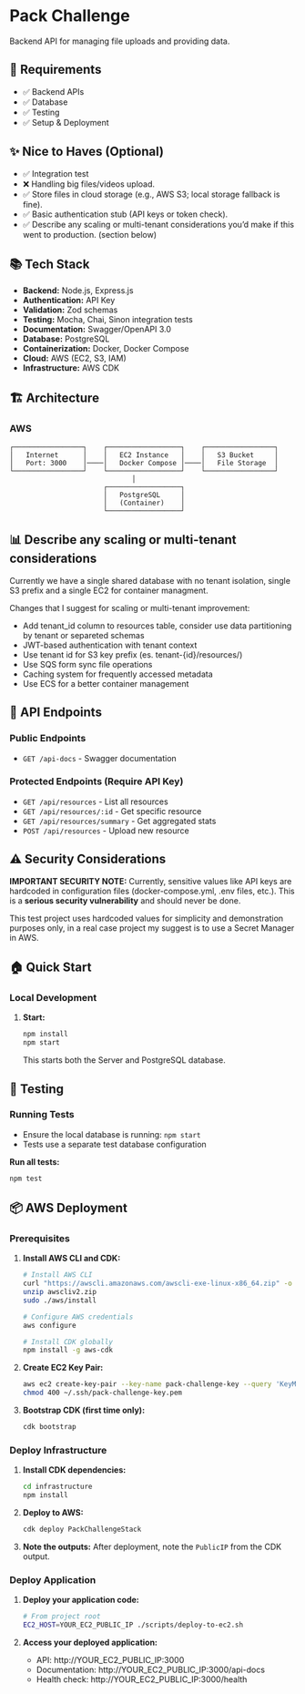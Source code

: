 # Pack Challenge

Backend API for managing file uploads and providing data.

## 🚀 Requirements

- ✅ Backend APIs
- ✅ Database
- ✅ Testing
- ✅ Setup & Deployment

## ✨ Nice to Haves (Optional)

- ✅ Integration test
- ❌ Handling big files/videos upload.
- ✅ Store files in cloud storage (e.g., AWS S3; local storage fallback is fine). 
- ✅ Basic authentication stub (API keys or token check).
- ✅ Describe any scaling or multi-tenant considerations you’d make if this went to production. (section below)

## 📚 Tech Stack

- **Backend:** Node.js, Express.js
- **Authentication:** API Key
- **Validation:** Zod schemas
- **Testing:** Mocha, Chai, Sinon integration tests
- **Documentation:** Swagger/OpenAPI 3.0
- **Database:** PostgreSQL
- **Containerization:** Docker, Docker Compose
- **Cloud:** AWS (EC2, S3, IAM)
- **Infrastructure:** AWS CDK

## 🏗️ Architecture

### AWS
```
┌─────────────────┐    ┌──────────────────┐    ┌─────────────────┐
│   Internet      │    │   EC2 Instance   │    │   S3 Bucket     │
│   Port: 3000    │────│   Docker Compose │────│   File Storage  │
└─────────────────┘    └──────────────────┘    └─────────────────┘
                              │
                       ┌──────────────────┐
                       │   PostgreSQL     │
                       │   (Container)    │
                       └──────────────────┘
```

## 📊 Describe any scaling or multi-tenant considerations

Currently we have a single shared database with no tenant isolation, single S3 prefix and a single EC2 for container managment. 

Changes that I suggest for scaling or multi-tenant improvement:
  - Add tenant_id column to resources table, consider use data partitioning by tenant or separeted schemas
  - JWT-based authentication with tenant context
  - Use tenant id for S3 key prefix (es. tenant-{id}/resources/)
  - Use SQS form sync file operations
  - Caching system for frequently accessed metadata
  - Use ECS for a better container management

## 📝 API Endpoints

### Public Endpoints
- `GET /api-docs` - Swagger documentation

### Protected Endpoints (Require API Key)
- `GET /api/resources` - List all resources
- `GET /api/resources/:id` - Get specific resource
- `GET /api/resources/summary` - Get aggregated stats
- `POST /api/resources` - Upload new resource

## ⚠️ Security Considerations

**IMPORTANT SECURITY NOTE:** Currently, sensitive values like API keys are hardcoded in configuration files (docker-compose.yml, .env files, etc.). This is a **serious security vulnerability** and should never be done.

This test project uses hardcoded values for simplicity and demonstration purposes only, in a real case project my suggest is to use a Secret Manager in AWS.

## 🏠 Quick Start

### Local Development

1. **Start:**
   ```bash
   npm install
   npm start
   ```
   This starts both the Server and PostgreSQL database.

## 🧪 Testing

### Running Tests

- Ensure the local database is running: `npm start`
- Tests use a separate test database configuration

**Run all tests:**
```bash
npm test
```

## 📦 AWS Deployment

### Prerequisites

1. **Install AWS CLI and CDK:**
   ```bash
   # Install AWS CLI
   curl "https://awscli.amazonaws.com/awscli-exe-linux-x86_64.zip" -o "awscliv2.zip"
   unzip awscliv2.zip
   sudo ./aws/install
   
   # Configure AWS credentials
   aws configure
   
   # Install CDK globally
   npm install -g aws-cdk
   ```

2. **Create EC2 Key Pair:**
   ```bash
   aws ec2 create-key-pair --key-name pack-challenge-key --query 'KeyMaterial' --output text > ~/.ssh/pack-challenge-key.pem
   chmod 400 ~/.ssh/pack-challenge-key.pem
   ```

3. **Bootstrap CDK (first time only):**
   ```bash
   cdk bootstrap
   ```

### Deploy Infrastructure

1. **Install CDK dependencies:**
   ```bash
   cd infrastructure
   npm install
   ```

2. **Deploy to AWS:**
   ```bash
   cdk deploy PackChallengeStack
   ```

3. **Note the outputs:**
   After deployment, note the `PublicIP` from the CDK output.

### Deploy Application

1. **Deploy your application code:**
   ```bash
   # From project root
   EC2_HOST=YOUR_EC2_PUBLIC_IP ./scripts/deploy-to-ec2.sh
   ```

2. **Access your deployed application:**
   - API: http://YOUR_EC2_PUBLIC_IP:3000
   - Documentation: http://YOUR_EC2_PUBLIC_IP:3000/api-docs
   - Health check: http://YOUR_EC2_PUBLIC_IP:3000/health
